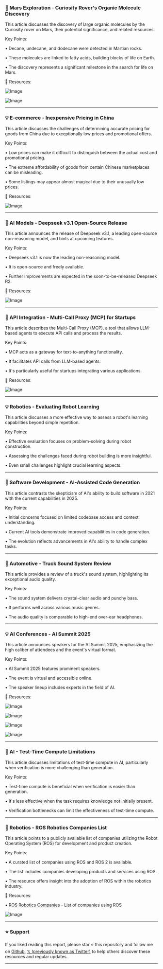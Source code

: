 ### 🔬 Mars Exploration - Curiosity Rover's Organic Molecule Discovery

This article discusses the discovery of large organic molecules by the Curiosity rover on Mars, their potential significance, and related resources.

Key Points:

• Decane, undecane, and dodecane were detected in Martian rocks.


• These molecules are linked to fatty acids, building blocks of life on Earth.


• The discovery represents a significant milestone in the search for life on Mars.


🔗 Resources:

![Image](https://pbs.twimg.com/ext_tw_video_thumb/1904769287572582400/pu/img/UmRNFcZhbY_htHfj.jpg)

![Image](https://pbs.twimg.com/media/Gm3rYRLb0AAUpoH?format=jpg&name=240x240)


---

### 💡 E-commerce - Inexpensive Pricing in China

This article discusses the challenges of determining accurate pricing for goods from China due to exceptionally low prices and promotional offers.

Key Points:

•  Low prices can make it difficult to distinguish between the actual cost and promotional pricing.


•  The extreme affordability of goods from certain Chinese marketplaces can be misleading.


•  Some listings may appear almost magical due to their unusually low prices.


🔗 Resources:

![Image](https://pbs.twimg.com/media/Gm6mYrkW8AEF4Ws?format=jpg&name=small)


---

### 🚀 AI Models - Deepseek v3.1 Open-Source Release

This article announces the release of Deepseek v3.1, a leading open-source non-reasoning model, and hints at upcoming features.

Key Points:

• Deepseek v3.1 is now the leading non-reasoning model.


• It is open-source and freely available.


•  Further improvements are expected in the soon-to-be-released Deepseek R2.


🔗 Resources:

![Image](https://pbs.twimg.com/media/Gm4GiJ4bcAE4Nt2?format=jpg&name=small)


---

### 🤖 API Integration - Multi-Call Proxy (MCP) for Startups

This article describes the Multi-Call Proxy (MCP), a tool that allows LLM-based agents to execute API calls and process the results.

Key Points:

• MCP acts as a gateway for text-to-anything functionality.


• It facilitates API calls from LLM-based agents.


• It's particularly useful for startups integrating various applications.


🔗 Resources:

![Image](https://pbs.twimg.com/media/GmvfKltacAASYVL?format=jpg&name=small)


---

### 💡 Robotics - Evaluating Robot Learning

This article discusses a more effective way to assess a robot's learning capabilities beyond simple repetition.

Key Points:

•  Effective evaluation focuses on problem-solving during robot construction.


•  Assessing the challenges faced during robot building is more insightful.


•  Even small challenges highlight crucial learning aspects.


---

### 🤖 Software Development - AI-Assisted Code Generation

This article contrasts the skepticism of AI's ability to build software in 2021 with the current capabilities in 2025.

Key Points:

•  Initial concerns focused on limited codebase access and context understanding.


•  Current AI tools demonstrate improved capabilities in code generation.


•  The evolution reflects advancements in AI's ability to handle complex tasks.


---

### 🚀 Automotive - Truck Sound System Review

This article provides a review of a truck's sound system, highlighting its exceptional audio quality.

Key Points:

•  The sound system delivers crystal-clear audio and punchy bass.


•  It performs well across various music genres.


•  The audio quality is comparable to high-end over-ear headphones.


---

### 💡 AI Conferences - AI Summit 2025

This article announces speakers for the AI Summit 2025, emphasizing the high caliber of attendees and the event's virtual format.

Key Points:

• AI Summit 2025 features prominent speakers.


• The event is virtual and accessible online.


• The speaker lineup includes experts in the field of AI.


🔗 Resources:

![Image](https://pbs.twimg.com/media/Gm5y6ipX0AAqQZI?format=jpg&name=360x360)

![Image](https://pbs.twimg.com/media/Gm5y6iqWIAAgsNk?format=jpg&name=360x360)

![Image](https://pbs.twimg.com/media/Gm5y6ioWcAANyX0?format=jpg&name=360x360)

![Image](https://pbs.twimg.com/media/Gm5y6inWIAA85i3?format=jpg&name=360x360)


---

### 🤖 AI - Test-Time Compute Limitations

This article discusses limitations of test-time compute in AI, particularly when verification is more challenging than generation.

Key Points:

• Test-time compute is beneficial when verification is easier than generation.


•  It's less effective when the task requires knowledge not initially present.


•  Verification bottlenecks can limit the effectiveness of test-time compute.


---

### 🤖 Robotics - ROS Robotics Companies List

This article points to a publicly available list of companies utilizing the Robot Operating System (ROS) for development and product creation.

Key Points:

•  A curated list of companies using ROS and ROS 2 is available.


•  The list includes companies developing products and services using ROS.


•  The resource offers insight into the adoption of ROS within the robotics industry.


🔗 Resources:

• [ROS Robotics Companies](https://github.com/vmayoral/ros-robotics-companies) - List of companies using ROS

![Image](https://pbs.twimg.com/media/Gm0OHH-bMAAcUt2?format=jpg&name=small)


---

### ⭐️ Support

If you liked reading this report, please star ⭐️ this repository and follow me on [Github](https://github.com/Drix10), [𝕏 (previously known as Twitter)](https://x.com/DRIX_10_) to help others discover these resources and regular updates.

---